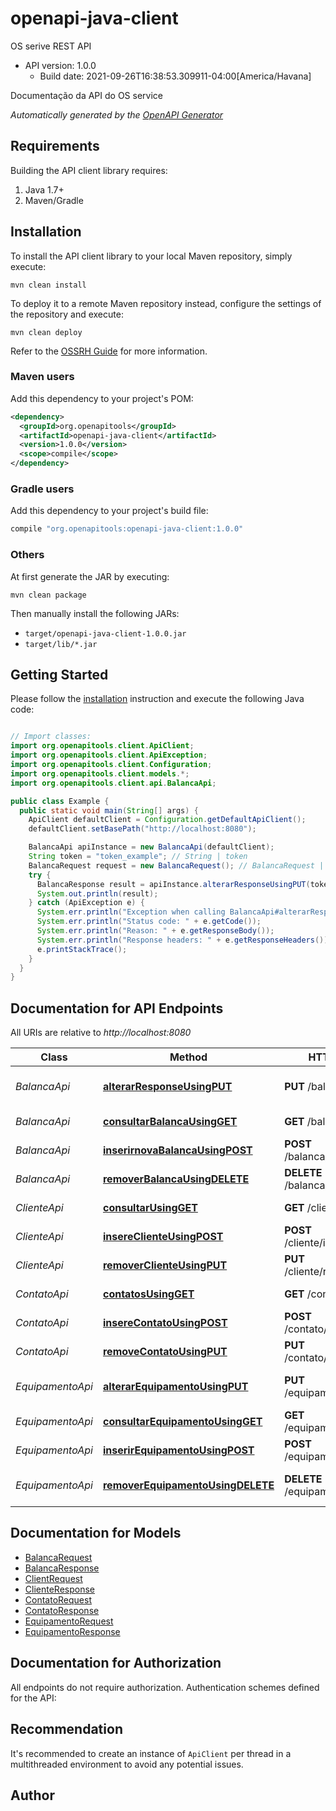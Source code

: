 # openapi-java-client

OS serive REST API
- API version: 1.0.0
  - Build date: 2021-09-26T16:38:53.309911-04:00[America/Havana]

Documentação da API do OS service


*Automatically generated by the [OpenAPI Generator](https://openapi-generator.tech)*


## Requirements

Building the API client library requires:
1. Java 1.7+
2. Maven/Gradle

## Installation

To install the API client library to your local Maven repository, simply execute:

```shell
mvn clean install
```

To deploy it to a remote Maven repository instead, configure the settings of the repository and execute:

```shell
mvn clean deploy
```

Refer to the [OSSRH Guide](http://central.sonatype.org/pages/ossrh-guide.html) for more information.

### Maven users

Add this dependency to your project's POM:

```xml
<dependency>
  <groupId>org.openapitools</groupId>
  <artifactId>openapi-java-client</artifactId>
  <version>1.0.0</version>
  <scope>compile</scope>
</dependency>
```

### Gradle users

Add this dependency to your project's build file:

```groovy
compile "org.openapitools:openapi-java-client:1.0.0"
```

### Others

At first generate the JAR by executing:

```shell
mvn clean package
```

Then manually install the following JARs:

* `target/openapi-java-client-1.0.0.jar`
* `target/lib/*.jar`

## Getting Started

Please follow the [installation](#installation) instruction and execute the following Java code:

```java

// Import classes:
import org.openapitools.client.ApiClient;
import org.openapitools.client.ApiException;
import org.openapitools.client.Configuration;
import org.openapitools.client.models.*;
import org.openapitools.client.api.BalancaApi;

public class Example {
  public static void main(String[] args) {
    ApiClient defaultClient = Configuration.getDefaultApiClient();
    defaultClient.setBasePath("http://localhost:8080");

    BalancaApi apiInstance = new BalancaApi(defaultClient);
    String token = "token_example"; // String | token
    BalancaRequest request = new BalancaRequest(); // BalancaRequest | request
    try {
      BalancaResponse result = apiInstance.alterarResponseUsingPUT(token, request);
      System.out.println(result);
    } catch (ApiException e) {
      System.err.println("Exception when calling BalancaApi#alterarResponseUsingPUT");
      System.err.println("Status code: " + e.getCode());
      System.err.println("Reason: " + e.getResponseBody());
      System.err.println("Response headers: " + e.getResponseHeaders());
      e.printStackTrace();
    }
  }
}

```

## Documentation for API Endpoints

All URIs are relative to *http://localhost:8080*

Class | Method | HTTP request | Description
------------ | ------------- | ------------- | -------------
*BalancaApi* | [**alterarResponseUsingPUT**](docs/BalancaApi.md#alterarResponseUsingPUT) | **PUT** /balanca/alterar | Altera uma balanca que ja exite
*BalancaApi* | [**consultarBalancaUsingGET**](docs/BalancaApi.md#consultarBalancaUsingGET) | **GET** /balanca/consultar | Consulta todas balancas
*BalancaApi* | [**inserirnovaBalancaUsingPOST**](docs/BalancaApi.md#inserirnovaBalancaUsingPOST) | **POST** /balanca/cadastrar | Cria uma nova balanca
*BalancaApi* | [**removerBalancaUsingDELETE**](docs/BalancaApi.md#removerBalancaUsingDELETE) | **DELETE** /balanca/remover | removerBalanca
*ClienteApi* | [**consultarUsingGET**](docs/ClienteApi.md#consultarUsingGET) | **GET** /cliente/consultar | Consulta todos clientes
*ClienteApi* | [**insereClienteUsingPOST**](docs/ClienteApi.md#insereClienteUsingPOST) | **POST** /cliente/insereCliente | Insere cliente
*ClienteApi* | [**removerClienteUsingPUT**](docs/ClienteApi.md#removerClienteUsingPUT) | **PUT** /cliente/removerCliente | Remove um cliente
*ContatoApi* | [**contatosUsingGET**](docs/ContatoApi.md#contatosUsingGET) | **GET** /contato/consultar | Consulta todos os contatos
*ContatoApi* | [**insereContatoUsingPOST**](docs/ContatoApi.md#insereContatoUsingPOST) | **POST** /contato/insereContato | Insere um contato
*ContatoApi* | [**removeContatoUsingPUT**](docs/ContatoApi.md#removeContatoUsingPUT) | **PUT** /contato/removeContato | Remove um contato
*EquipamentoApi* | [**alterarEquipamentoUsingPUT**](docs/EquipamentoApi.md#alterarEquipamentoUsingPUT) | **PUT** /equipamento/alterar | Altera um equipamento que ja exite
*EquipamentoApi* | [**consultarEquipamentoUsingGET**](docs/EquipamentoApi.md#consultarEquipamentoUsingGET) | **GET** /equipamento/consultar | Consulta todas balancas
*EquipamentoApi* | [**inserirEquipamentoUsingPOST**](docs/EquipamentoApi.md#inserirEquipamentoUsingPOST) | **POST** /equipamento/cadastrar | Cadastrar um equipamento
*EquipamentoApi* | [**removerEquipamentoUsingDELETE**](docs/EquipamentoApi.md#removerEquipamentoUsingDELETE) | **DELETE** /equipamento/remover | deleta um equipamento que ja exite


## Documentation for Models

 - [BalancaRequest](docs/BalancaRequest.md)
 - [BalancaResponse](docs/BalancaResponse.md)
 - [ClientRequest](docs/ClientRequest.md)
 - [ClienteResponse](docs/ClienteResponse.md)
 - [ContatoRequest](docs/ContatoRequest.md)
 - [ContatoResponse](docs/ContatoResponse.md)
 - [EquipamentoRequest](docs/EquipamentoRequest.md)
 - [EquipamentoResponse](docs/EquipamentoResponse.md)


## Documentation for Authorization

All endpoints do not require authorization.
Authentication schemes defined for the API:

## Recommendation

It's recommended to create an instance of `ApiClient` per thread in a multithreaded environment to avoid any potential issues.

## Author



